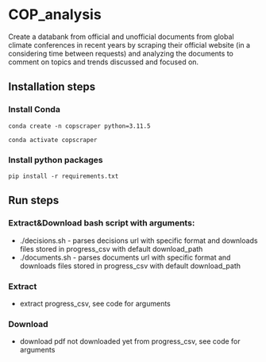 # COP_analysis
Create a databank from official and unofficial documents from global climate conferences in recent years by scraping their official website (in a considering time between requests) and analyzing the documents to comment on topics and trends discussed and focused on. 

## Installation steps

### Install Conda

`conda create -n copscraper python=3.11.5`

`conda activate copscraper`

### Install python packages

`pip install -r requirements.txt`

## Run steps

### Extract&Download bash script with arguments:

- ./decisions.sh - parses decisions url with specific format and downloads files stored in progress_csv with default download_path
- ./documents.sh - parses documents url with specific format and downloads files stored in progress_csv with default download_path

### Extract

- extract progress_csv, see code for arguments

### Download

- download pdf not downloaded yet from progress_csv, see code for arguments
